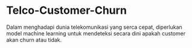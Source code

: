 # Telco-Customer-Churn
Dalam menghadapi dunia telekomunikasi yang serca cepat, diperlukan model machine learning untuk mendeteksi secara dini apakah customer akan churn atau tidak.
